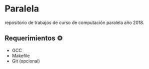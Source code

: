 # Paralela

repositorio de trabajos de curso de computación paralela año 2018.

## Requerimientos ⚙️

- GCC
- Makefile
- Git (opcional)
